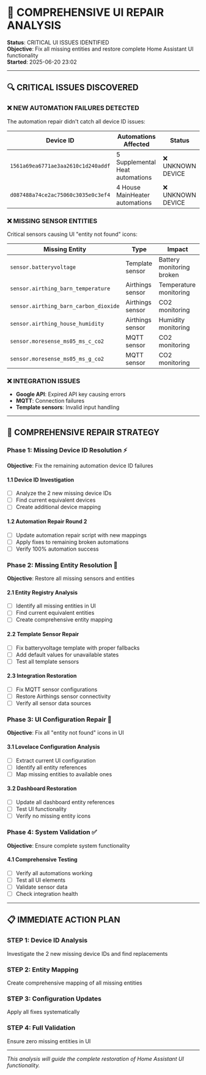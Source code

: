 # 🚨 COMPREHENSIVE UI REPAIR ANALYSIS
**Status**: CRITICAL UI ISSUES IDENTIFIED  
**Objective**: Fix all missing entities and restore complete Home Assistant UI functionality  
**Started**: 2025-06-20 23:02

---

## 🔍 CRITICAL ISSUES DISCOVERED

### **❌ NEW AUTOMATION FAILURES DETECTED**
The automation repair didn't catch all device ID issues:

| Device ID | Automations Affected | Status |
|-----------|---------------------|---------|
| `1561a69ea6771ae3aa2610c1d240addf` | 5 Supplemental Heat automations | ❌ UNKNOWN DEVICE |
| `d087488a74ce2ac75060c3035e0c3ef4` | 4 House MainHeater automations | ❌ UNKNOWN DEVICE |

### **❌ MISSING SENSOR ENTITIES**
Critical sensors causing UI "entity not found" icons:

| Missing Entity | Type | Impact |
|---------------|------|--------|
| `sensor.batteryvoltage` | Template sensor | Battery monitoring broken |
| `sensor.airthing_barn_temperature` | Airthings sensor | Temperature monitoring |
| `sensor.airthing_barn_carbon_dioxide` | Airthings sensor | CO2 monitoring |
| `sensor.airthing_house_humidity` | Airthings sensor | Humidity monitoring |
| `sensor.moresense_ms05_ms_c_co2` | MQTT sensor | CO2 monitoring |
| `sensor.moresense_ms05_ms_g_co2` | MQTT sensor | CO2 monitoring |

### **❌ INTEGRATION ISSUES**
- **Google API**: Expired API key causing errors
- **MQTT**: Connection failures
- **Template sensors**: Invalid input handling

---

## 🎯 COMPREHENSIVE REPAIR STRATEGY

### **Phase 1: Missing Device ID Resolution** ⚡
**Objective**: Fix the remaining automation device ID failures

#### 1.1 Device ID Investigation
- [ ] Analyze the 2 new missing device IDs
- [ ] Find current equivalent devices
- [ ] Create additional device mapping

#### 1.2 Automation Repair Round 2
- [ ] Update automation repair script with new mappings
- [ ] Apply fixes to remaining broken automations
- [ ] Verify 100% automation success

### **Phase 2: Missing Entity Resolution** 🔧
**Objective**: Restore all missing sensors and entities

#### 2.1 Entity Registry Analysis
- [ ] Identify all missing entities in UI
- [ ] Find current equivalent entities
- [ ] Create comprehensive entity mapping

#### 2.2 Template Sensor Repair
- [ ] Fix batteryvoltage template with proper fallbacks
- [ ] Add default values for unavailable states
- [ ] Test all template sensors

#### 2.3 Integration Restoration
- [ ] Fix MQTT sensor configurations
- [ ] Restore Airthings sensor connectivity
- [ ] Verify all sensor data sources

### **Phase 3: UI Configuration Repair** 🎨
**Objective**: Fix all "entity not found" icons in UI

#### 3.1 Lovelace Configuration Analysis
- [ ] Extract current UI configuration
- [ ] Identify all entity references
- [ ] Map missing entities to available ones

#### 3.2 Dashboard Restoration
- [ ] Update all dashboard entity references
- [ ] Test UI functionality
- [ ] Verify no missing entity icons

### **Phase 4: System Validation** ✅
**Objective**: Ensure complete system functionality

#### 4.1 Comprehensive Testing
- [ ] Verify all automations working
- [ ] Test all UI elements
- [ ] Validate sensor data
- [ ] Check integration health

---

## 📋 IMMEDIATE ACTION PLAN

### **STEP 1: Device ID Analysis**
Investigate the 2 new missing device IDs and find replacements

### **STEP 2: Entity Mapping**
Create comprehensive mapping of all missing entities

### **STEP 3: Configuration Updates**
Apply all fixes systematically

### **STEP 4: Full Validation**
Ensure zero missing entities in UI

---

*This analysis will guide the complete restoration of Home Assistant UI functionality.* 